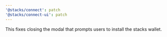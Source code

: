 ```yaml
---
'@stacks/connect': patch
'@stacks/connect-ui': patch
---
```


This fixes closing the modal that prompts users to install the stacks wallet.
